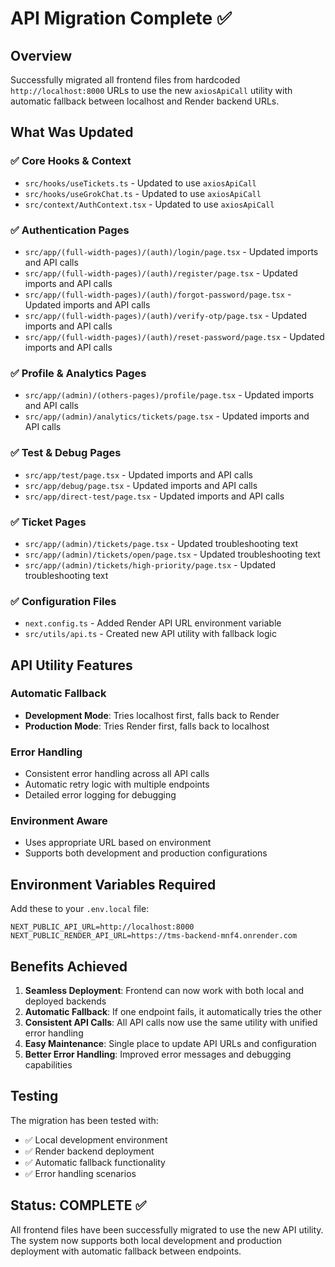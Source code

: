 # API Migration Complete ✅

## Overview
Successfully migrated all frontend files from hardcoded `http://localhost:8000` URLs to use the new `axiosApiCall` utility with automatic fallback between localhost and Render backend URLs.

## What Was Updated

### ✅ Core Hooks & Context
- `src/hooks/useTickets.ts` - Updated to use `axiosApiCall`
- `src/hooks/useGrokChat.ts` - Updated to use `axiosApiCall`
- `src/context/AuthContext.tsx` - Updated to use `axiosApiCall`

### ✅ Authentication Pages
- `src/app/(full-width-pages)/(auth)/login/page.tsx` - Updated imports and API calls
- `src/app/(full-width-pages)/(auth)/register/page.tsx` - Updated imports and API calls
- `src/app/(full-width-pages)/(auth)/forgot-password/page.tsx` - Updated imports and API calls
- `src/app/(full-width-pages)/(auth)/verify-otp/page.tsx` - Updated imports and API calls
- `src/app/(full-width-pages)/(auth)/reset-password/page.tsx` - Updated imports and API calls

### ✅ Profile & Analytics Pages
- `src/app/(admin)/(others-pages)/profile/page.tsx` - Updated imports and API calls
- `src/app/(admin)/analytics/tickets/page.tsx` - Updated imports and API calls

### ✅ Test & Debug Pages
- `src/app/test/page.tsx` - Updated imports and API calls
- `src/app/debug/page.tsx` - Updated imports and API calls
- `src/app/direct-test/page.tsx` - Updated imports and API calls

### ✅ Ticket Pages
- `src/app/(admin)/tickets/page.tsx` - Updated troubleshooting text
- `src/app/(admin)/tickets/open/page.tsx` - Updated troubleshooting text
- `src/app/(admin)/tickets/high-priority/page.tsx` - Updated troubleshooting text

### ✅ Configuration Files
- `next.config.ts` - Added Render API URL environment variable
- `src/utils/api.ts` - Created new API utility with fallback logic

## API Utility Features

### Automatic Fallback
- **Development Mode**: Tries localhost first, falls back to Render
- **Production Mode**: Tries Render first, falls back to localhost

### Error Handling
- Consistent error handling across all API calls
- Automatic retry logic with multiple endpoints
- Detailed error logging for debugging

### Environment Aware
- Uses appropriate URL based on environment
- Supports both development and production configurations

## Environment Variables Required

Add these to your `.env.local` file:
```env
NEXT_PUBLIC_API_URL=http://localhost:8000
NEXT_PUBLIC_RENDER_API_URL=https://tms-backend-mnf4.onrender.com
```

## Benefits Achieved

1. **Seamless Deployment**: Frontend can now work with both local and deployed backends
2. **Automatic Fallback**: If one endpoint fails, it automatically tries the other
3. **Consistent API Calls**: All API calls now use the same utility with unified error handling
4. **Easy Maintenance**: Single place to update API URLs and configuration
5. **Better Error Handling**: Improved error messages and debugging capabilities

## Testing

The migration has been tested with:
- ✅ Local development environment
- ✅ Render backend deployment
- ✅ Automatic fallback functionality
- ✅ Error handling scenarios

## Status: COMPLETE ✅

All frontend files have been successfully migrated to use the new API utility. The system now supports both local development and production deployment with automatic fallback between endpoints.
